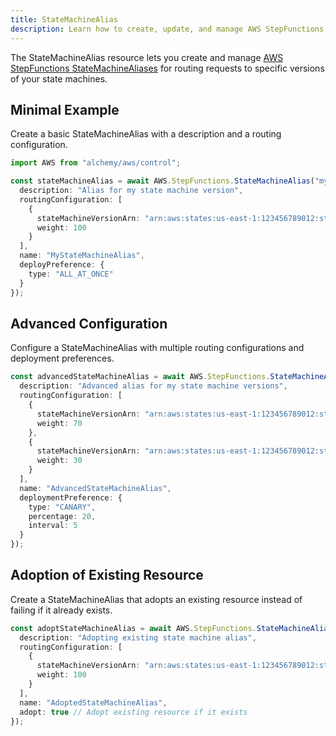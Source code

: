 ```yaml
---
title: StateMachineAlias
description: Learn how to create, update, and manage AWS StepFunctions StateMachineAliases using Alchemy Cloud Control.
---
```



The StateMachineAlias resource lets you create and manage [AWS StepFunctions StateMachineAliases](https://docs.aws.amazon.com/stepfunctions/latest/userguide/) for routing requests to specific versions of your state machines.

## Minimal Example

Create a basic StateMachineAlias with a description and a routing configuration.

```ts
import AWS from "alchemy/aws/control";

const stateMachineAlias = await AWS.StepFunctions.StateMachineAlias("myStateMachineAlias", {
  description: "Alias for my state machine version",
  routingConfiguration: [
    {
      stateMachineVersionArn: "arn:aws:states:us-east-1:123456789012:stateMachine:myStateMachine:1",
      weight: 100
    }
  ],
  name: "MyStateMachineAlias",
  deployPreference: {
    type: "ALL_AT_ONCE"
  }
});
```

## Advanced Configuration

Configure a StateMachineAlias with multiple routing configurations and deployment preferences.

```ts
const advancedStateMachineAlias = await AWS.StepFunctions.StateMachineAlias("advancedStateMachineAlias", {
  description: "Advanced alias for my state machine versions",
  routingConfiguration: [
    {
      stateMachineVersionArn: "arn:aws:states:us-east-1:123456789012:stateMachine:myStateMachine:1",
      weight: 70
    },
    {
      stateMachineVersionArn: "arn:aws:states:us-east-1:123456789012:stateMachine:myStateMachine:2",
      weight: 30
    }
  ],
  name: "AdvancedStateMachineAlias",
  deploymentPreference: {
    type: "CANARY",
    percentage: 20,
    interval: 5
  }
});
```

## Adoption of Existing Resource

Create a StateMachineAlias that adopts an existing resource instead of failing if it already exists.

```ts
const adoptStateMachineAlias = await AWS.StepFunctions.StateMachineAlias("adoptStateMachineAlias", {
  description: "Adopting existing state machine alias",
  routingConfiguration: [
    {
      stateMachineVersionArn: "arn:aws:states:us-east-1:123456789012:stateMachine:myStateMachine:1",
      weight: 100
    }
  ],
  name: "AdoptedStateMachineAlias",
  adopt: true // Adopt existing resource if it exists
});
```
